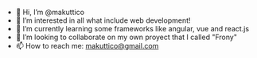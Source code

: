 - 👋 Hi, I’m @makuttico
- 👀 I’m interested in all what include web development!
- 🌱 I’m currently learning some frameworks like angular, vue and react.js
- 💞️ I’m looking to collaborate on my own proyect that I called "Frony"
- 📫 How to reach me: makuttico@gmail.com

<!---
makuttico/makuttico is a ✨ special ✨ repository because its `README.md` (this file) appears on your GitHub profile.
You can click the Preview link to take a look at your changes.
--->

